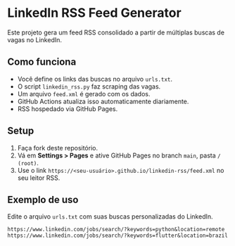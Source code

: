 # LinkedIn RSS Feed Generator

Este projeto gera um feed RSS consolidado a partir de múltiplas buscas de vagas no LinkedIn.

## Como funciona

- Você define os links das buscas no arquivo `urls.txt`.
- O script `linkedin_rss.py` faz scraping das vagas.
- Um arquivo `feed.xml` é gerado com os dados.
- GitHub Actions atualiza isso automaticamente diariamente.
- RSS hospedado via GitHub Pages.

## Setup

1. Faça fork deste repositório.
2. Vá em **Settings > Pages** e ative GitHub Pages no branch `main`, pasta `/ (root)`.
3. Use o link `https://<seu-usuário>.github.io/linkedin-rss/feed.xml` no seu leitor RSS.

## Exemplo de uso

Edite o arquivo `urls.txt` com suas buscas personalizadas do LinkedIn.

```
https://www.linkedin.com/jobs/search/?keywords=python&location=remote
https://www.linkedin.com/jobs/search/?keywords=flutter&location=brazil
```
